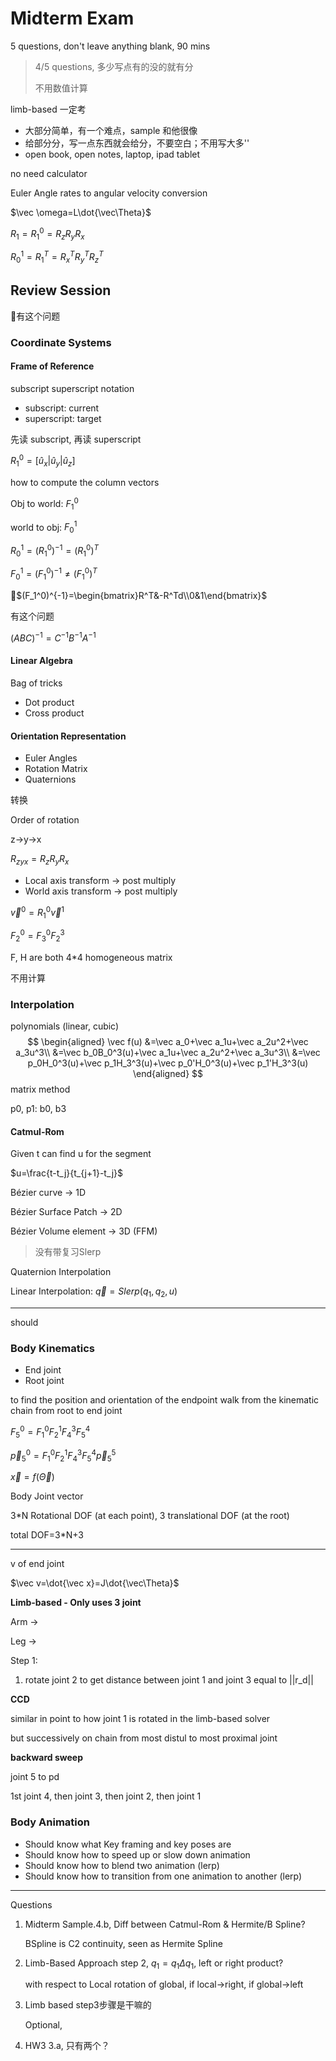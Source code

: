 # Midterm Exam

5 questions, don't leave anything blank, 90 mins

> 4/5 questions, 多少写点有的没的就有分
>
> 不用数值计算

limb-based 一定考

- 大部分简单，有一个难点，sample 和他很像
- 给部分分，写一点东西就会给分，不要空白；不用写大多''
- open book, open notes, laptop, ipad tablet

no need calculator

Euler Angle rates to angular velocity conversion

$\vec \omega=L\dot{\vec\Theta}$

$R_1=R_1^0=R_z R_yR_x$

$R_0^1=R_1^T=R_x^TR_y^TR_z^T$

## Review Session

🌟有这个问题

### Coordinate Systems

#### Frame of Reference

subscript superscript notation

- subscript: current
- superscript: target

先读 subscript, 再读 superscript

$R_1^0=[\hat u_x|\hat u_y|\hat u_z]$

how to compute the column vectors

Obj to world: $F^0_1$

world to obj: $F^1_0$

$R_0^1=(R_1^0)^{-1}=(R_1^0)^{T}$

$F_0^1=(F_1^0)^{-1}\ne (F_1^0)^T$

🌟$(F_1^0)^{-1}=\begin{bmatrix}R^T&-R^Td\\0&1\end{bmatrix}$

有这个问题

$(ABC)^{-1}=C^{-1}B^{-1}A^{-1}$

#### Linear Algebra

Bag of tricks

- Dot product
- Cross product

#### Orientation Representation

- Euler Angles
- Rotation Matrix
- Quaternions

转换

Order of rotation

z->y->x

$R_{zyx}=R_zR_yR_x$

- Local axis transform -> post multiply
- World axis transform -> post multiply 

$\vec v^0=R_1^0\vec v^1$

$F_2^0=F_3^0F_2^3$

F, H are both 4*4 homogeneous matrix

不用计算

### Interpolation

polynomials (linear, cubic)
$$
\begin{aligned}
\vec f(u)
&=\vec a_0+\vec a_1u+\vec a_2u^2+\vec a_3u^3\\
&=\vec b_0B_0^3(u)+\vec a_1u+\vec a_2u^2+\vec a_3u^3\\
&=\vec p_0H_0^3(u)+\vec p_1H_3^3(u)+\vec p_0'H_0^3(u)+\vec p_1'H_3^3(u)
\end{aligned}
$$
matrix method

p0, p1: b0, b3

#### Catmul-Rom

Given t can find u for the segment

$u=\frac{t-t_j}{t_{j+1}-t_j}$

Bézier curve -> 1D

Bézier Surface Patch -> 2D

Bézier Volume element -> 3D (FFM)

> 没有带复习Slerp

Quaternion Interpolation

Linear Interpolation: $\vec q=Slerp(q_1,q_2,u)$

---

should

### Body Kinematics

- End joint
- Root joint

to find the position and orientation of the endpoint walk from the kinematic chain from root to end joint

$F_5^0 = F_1^0F_2^1F_4^3F_5^4$

$\vec p_5^0 = F_1^0F_2^1F_4^3F_5^4\vec p_5^5$

$\vec x=f(\vec\Theta)$

Body Joint vector

3*N Rotational DOF (at each point), 3 translational DOF (at the root)

total DOF=3*N+3

---

v of end joint

$\vec v=\dot{\vec x}=J\dot{\vec\Theta}$

**Limb-based - Only uses 3 joint**

Arm ->

Leg ->

Step 1:

1. rotate joint 2 to get distance between joint 1 and joint 3 equal to ||r_d||

**CCD**

similar in point to how joint 1 is rotated in the limb-based solver

but successively on chain from most distul to most proximal joint

**backward sweep**

joint 5 to pd

1st joint 4, then joint 3, then joint 2, then joint 1

### Body Animation

- Should know what Key framing and key poses are
- Should know how to speed up or slow down animation
- Should know how to blend two animation (lerp)
- Should know how to transition from one animation to another (lerp)

---

Questions

1. Midterm Sample.4.b, Diff between Catmul-Rom & Hermite/B Spline?

   BSpline is C2 continuity, seen as Hermite Spline

2. Limb-Based Approach step 2, $q_1=q_1\Delta q_1$, left or right product?

   with respect to Local rotation of global, if local->right, if global->left

3. Limb based step3步骤是干嘛的

   Optional, 

4. HW3 3.a, 只有两个？

